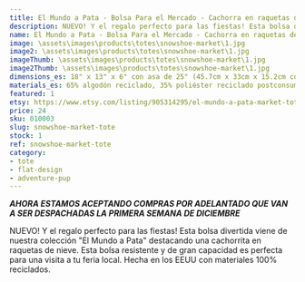 ```yaml
---
title: El Mundo a Pata - Bolsa Para el Mercado - Cachorra en raquetas de nieve
description: NUEVO! Y el regalo perfecto para las fiestas! Esta bolsa divertida viene de nuestra colección "El Mundo a Pata" destacando una cachorrita en raquetas de nieve. Esta bolsa resistente y de gran capacidad es perfecta para una visita a tu feria local. Hecha en los EEUU con materiales 100% reciclados.
name: El Mundo a Pata - Bolsa Para el Mercado - Cachorra en raquetas de nieve
image: \assets\images\products\totes\snowshoe-market\1.jpg
image2: \assets\images\products\totes\snowshoe-market\1.jpg
imageThumb: \assets\images\products\totes\snowshoe-market\1.jpg
image2Thumb: \assets\images\products\totes\snowshoe-market\1.jpg
dimensions_es: 18" x 13" x 6" con asa de 25" (45.7cm x 33cm x 15.2cm con asa de 63.5cm)
materials_es: 65% algodón reciclado, 35% poliéster reciclado postconsumo certificado
featured: 1
etsy: https://www.etsy.com/listing/905314295/el-mundo-a-pata-market-tote-bag
price: 24
sku: 010003
slug: snowshoe-market-tote
stock: 1
ref: snowshoe-market-tote
category:
- tote
- flat-design
- adventure-pup
---
```

***AHORA ESTAMOS ACEPTANDO COMPRAS POR ADELANTADO QUE VAN A SER DESPACHADAS LA PRIMERA SEMANA DE DICIEMBRE***

NUEVO! Y el regalo perfecto para las fiestas! Esta bolsa divertida viene de nuestra colección "El Mundo a Pata" destacando una cachorrita en raquetas de nieve. Esta bolsa resistente y de gran capacidad es perfecta para una visita a tu feria local. Hecha en los EEUU con materiales 100% reciclados.
